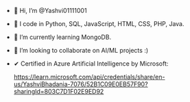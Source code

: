 - 👋 Hi, I’m @Yashvi01111001
- 👀 I code in Python, SQL, JavaScript, HTML, CSS, PHP, Java.
- 🌱 I’m currently learning MongoDB.
- 💞️ I’m looking to collaborate on AI/ML projects :)
- ✔ Certified in Azure Artificial Intelligence by Microsoft:
  
  https://learn.microsoft.com/api/credentials/share/en-us/YashviBhadania-7076/52B1C09E0EB57F90?sharingId=803C7D1F02E9ED92 

<!---
Yashvi01111001/Yashvi01111001 is a ✨ special ✨ repository because its `README.md` (this file) appears on your GitHub profile.
You can click the Preview link to take a look at your changes.
--->
